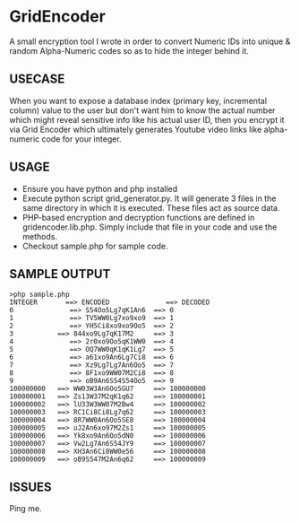 GridEncoder
===========

A small encryption tool I wrote in order to convert Numeric IDs into unique &amp; random Alpha-Numeric codes so as to hide the integer behind it. 

USECASE
-------
 When you want to expose a database index (primary key, incremental column) value to the user but don't want him to know the actual number which might reveal sensitive info like his actual user ID, then you encrypt it via Grid Encoder which ultimately generates Youtube video links like alpha-numeric code for your integer.

USAGE
-----
* Ensure you have python and php installed
* Execute python script grid_generator.py. It will generate 3 files in the same directory in which it is executed. These files act as source data.
* PHP-based encryption and decryption functions are defined in gridencoder.lib.php. Simply include that file in your code and use the methods.
* Checkout sample.php for sample code.

SAMPLE OUTPUT
-------------
    >php sample.php 
    INTEGER 	  ==> ENCODED 		       ==> DECODED
    0 		       ==> S54Oo5Lg7qK1An6 	==> 0
    1 		       ==> TV5WW0Lg7xo9xo9 	==> 1
    2 		       ==> YH5Ci8xo9xo9Oo5 	==> 2
    3 	       	==> 844xo9Lg7qK17M2 	==> 3
    4 		       ==> 2r0xo9Oo5qK1WW0 	==> 4
    5 		       ==> OQ7WW0qK1qK1Lg7 	==> 5
    6 		       ==> a61xo9An6Lg7Ci8 	==> 6
    7 		       ==> Xz9Lg7Lg7An6Oo5 	==> 7
    8 		       ==> 8F1xo9WW07M2Ci8 	==> 8
    9 		       ==> oB9An6S54S54Oo5 	==> 9
    100000000 	==> WW03W3An6Oo5GU7 	==> 100000000
    100000001 	==> Zs13W37M2qK1q62 	==> 100000001
    100000002 	==> lU33W3WW07M2Bw4 	==> 100000002
    100000003 	==> RC1Ci8Ci8Lg7q62 	==> 100000003
    100000004 	==> 8R7WW0An6Oo5SE8 	==> 100000004
    100000005 	==> uJ2An6xo97M2Zs1 	==> 100000005
    100000006 	==> Yk8xo9An6Oo5dN0 	==> 100000006
    100000007 	==> Vw2Lg7An6S54JY9 	==> 100000007
    100000008 	==> XH3An6Ci8WW0e56 	==> 100000008
    100000009 	==> oB9S547M2An6q62 	==> 100000009

ISSUES
------
Ping me.
